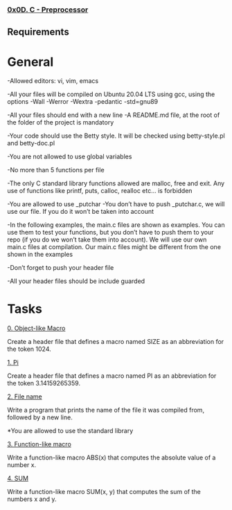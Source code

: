 ### [0x0D. C - Preprocessor](./0x0D-preprocessor)

## Requirements

# General
-Allowed editors: vi, vim, emacs

-All your files will be compiled on Ubuntu 20.04 LTS using gcc, using the options -Wall -Werror -Wextra -pedantic -std=gnu89

-All your files should end with a new line
-A README.md file, at the root of the folder of the project is mandatory

-Your code should use the Betty style. It will be checked using betty-style.pl and betty-doc.pl

-You are not allowed to use global variables

-No more than 5 functions per file

-The only C standard library functions allowed are malloc, free and exit. Any use of functions like printf, puts, calloc, realloc etc… is forbidden

-You are allowed to use _putchar
-You don’t have to push _putchar.c, we will use our file. If you do it won’t be taken into account

-In the following examples, the main.c files are shown as examples. You can use them to test your functions, but you don’t have to push them to your repo (if you do we won’t take them into account). We will use our own main.c files at compilation. Our main.c files might be different from the one shown in the examples

-Don’t forget to push your header file

-All your header files should be include guarded

# Tasks

[0. Object-like Macro](./0-object_like_macro.h)

Create a header file that defines a macro named SIZE as an abbreviation for the token 1024.

[1. Pi](./1-pi.h)

Create a header file that defines a macro named PI as an abbreviation for the token 3.14159265359.

[2. File name](./2-main.c)

Write a program that prints the name of the file it was compiled from, followed by a new line.

*You are allowed to use the standard library

[3. Function-like macro](./3-function_like_macro.h)

Write a function-like macro ABS(x) that computes the absolute value of a number x.

[4. SUM](./4-sum.h)

Write a function-like macro SUM(x, y) that computes the sum of the numbers x and y.
